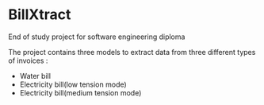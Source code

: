 # BillXtract
End of study project for software engineering diploma
 
 The project contains three models to extract data from three different types of invoices :
* Water bill
* Electricity bill(low tension mode)
* Electricity bill(medium tension mode)
